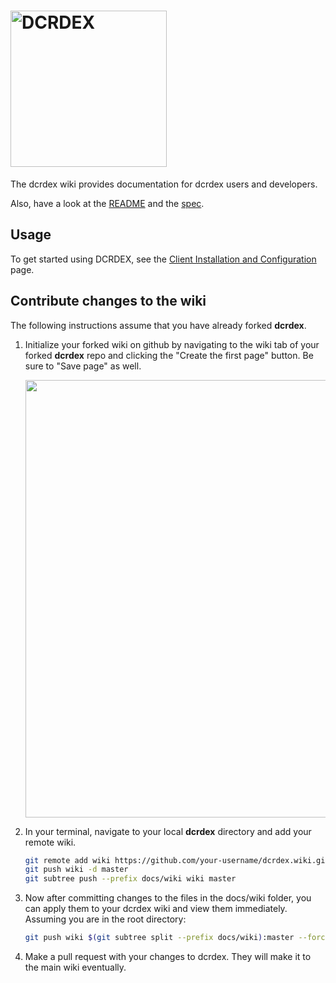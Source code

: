 # <img src="images/logo_wide_v1.svg" alt="DCRDEX" width="250">

The dcrdex wiki provides documentation for dcrdex users and developers.

Also, have a look at the [README](https://github.com/decred/dcrdex/blob/master/README.md) and the [spec](https://github.com/decred/dcrdex/blob/master/spec/README.mediawiki).

## Usage

To get started using DCRDEX, see the [Client Installation and Configuration](https://github.com/decred/dcrdex/wiki/Client-Installation-and-Configuration) page.

## Contribute changes to the wiki

The following instructions assume that you have already forked **dcrdex**.

1. Initialize your forked wiki on github by navigating to the wiki tab of your forked **dcrdex** repo and clicking the "Create the first page" button. Be sure to "Save page" as well.

    <img src="images/wiki-creation.png" width="700">

2. In your terminal, navigate to your local **dcrdex** directory and add your remote wiki.

    ```sh
    git remote add wiki https://github.com/your-username/dcrdex.wiki.git
    git push wiki -d master
    git subtree push --prefix docs/wiki wiki master
    ```

3. Now after committing changes to the files in the docs/wiki folder, you can apply them to your dcrdex wiki and view them immediately. Assuming you are in the root directory:

    ```sh
    git push wiki $(git subtree split --prefix docs/wiki):master --force
    ```

4. Make a pull request with your changes to dcrdex. They will make it to the main wiki eventually.
